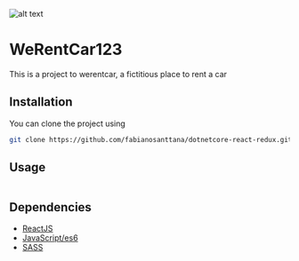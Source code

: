 ![alt text](https://user-images.githubusercontent.com/27648537/58382570-5b9dab80-7fa2-11e9-85d6-797e5b0292ba.png)

# WeRentCar123

This is a project to werentcar, a fictitious place to rent a car

## Installation

You can clone the project using 

```bash
git clone https://github.com/fabianosanttana/dotnetcore-react-redux.git
```

## Usage

```dotnet run
```

## Dependencies

* [ReactJS](https://reactjs.org/)
* [JavaScript/es6](http://github.com/DrkSephy/es6-cheatsheet)
* [SASS](http://github.com/sass/sass)
